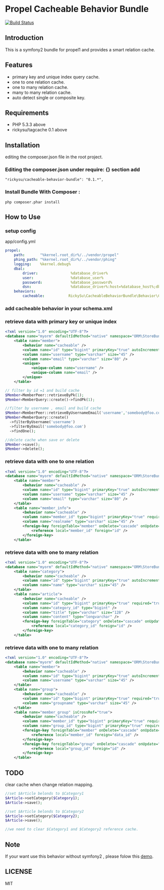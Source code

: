 Propel Cacheable Behavior Bundle
==============

[![Build Status](https://api.travis-ci.org/repositories/RickySu/cacheable-behavior-bundle.png)](https://api.travis-ci.org/repositories/RickySu/cacheable-behavior-bundle.png])

Introduction
------------

This is a symfony2 bundle for propel1 and provides a smart relation cache.

Features
------------

* primary key and unique index query cache.
* one to one relation cache.
* one to many relation cache.
* many to many relation cache.
* auto detect single or composite key.

Requirements
------------

* PHP 5.3.3 above
* rickysu/tagcache 0.1 above

Installation
------------

editing the composer.json file in the root project.

### Editing the composer.json under require: {} section add

```
"rickysu/cacheable-behavior-bundle": "0.1.*",
```

### Install Bundle With Composer :

```
php composer.phar install
```

How to Use
----------

### setup config

app/config.yml

```yml
propel:
    path:       "%kernel.root_dir%/../vendor/propel"
    phing_path: "%kernel.root_dir%/../vendor/phing"
    logging:    %kernel.debug%
    dbal:
        driver:               %database_driver%
        user:                 %database_user%
        password:             %database_password%
        dsn:                  %database_driver%:host=%database_host%;dbname=%database_name%;charset=UTF8
    behaviors:
        cacheable:           RickySu\CacheableBehaviorBundle\Behavior\CacheableBehavior
```

### add cacheable behavior in your schema.xml

### retrieve data with primary key or unique index

```xml
<?xml version="1.0" encoding="UTF-8"?>
<database name="myorm" defaultIdMethod="native" namespace="ORM\StoreBundle\Model">
    <table name="member">
        <behavior name="cacheable" />
        <column name="id" type="bigint" primaryKey="true" autoIncrement="true" required="true"/>
        <column name="username" type="varchar" size="45" />
        <column name="email" type="varchar" size="80" />
        <unique>
            <unique-column name="username" />
            <unique-column name="email" />
        </unique>
    </table>
```

```php
// filter by id =1 and build cache
$Member=MemberPeer::retrieveByPk(1);
$Member=MemberQuery::create()->findPk(1);

//filter by username , email and build cache
$Member=MemberPeer::retrieveByUsernameEmail('username','somebody@foo.com');
$Member=MemberQuery::create()
  ->filterByUsername('username')
  ->filterByEmail('somebody@foo.com')
  ->findOne();

//delete cache when save or delete
$Member->save();
$Member->delete();
```

### retrieve data with one to one relation

```xml
<?xml version="1.0" encoding="UTF-8"?>
<database name="myorm" defaultIdMethod="native" namespace="ORM\StoreBundle\Model">
    <table name="member">
        <behavior name="cacheable" />
        <column name="id" type="bigint" primaryKey="true" autoIncrement="true" required="true"/>
        <column name="username" type="varchar" size="45" />
        <column name="email" type="varchar" size="80" />
    </table>
    <table name="member_info">
        <behavior name="cacheable" />
        <column name="member_id" type="bigint" primaryKey="true" required="true"/>
        <column name="realname" type="varchar" size="45" />
        <foreign-key foreignTable="member" onDelete="cascade" onUpdate="cascade">
            <reference local="member_id" foreign="id" />
        </foreign-key>
    </table>
```

### retrieve data with one to many relation

```xml
<?xml version="1.0" encoding="UTF-8"?>
<database name="myorm" defaultIdMethod="native" namespace="ORM\StoreBundle\Model">
    <table name="category">
        <behavior name="cacheable" />
        <column name="id" type="bigint" primaryKey="true" autoIncrement="true" required="true"/>
        <column name="name" type="varchar" size="45" />
    </table>
    <table name="article">
        <behavior name="cacheable" />
        <column name="id" type="bigint" primaryKey="true" required="true"/>
        <column name="category_id" type="bigint" />
        <column name="title" type="varchar" size="128" />
        <column name="content" type="longvarchar" />
        <foreign-key foreignTable="category" onDelete="cascade" onUpdate="cascade">
            <reference local="category_id" foreign="id" />
        </foreign-key>
    </table>
```

### retrieve data with one to many relation

```xml
<?xml version="1.0" encoding="UTF-8"?>
<database name="myorm" defaultIdMethod="native" namespace="ORM\StoreBundle\Model">
    <table name="member">
        <behavior name="cacheable" />
        <column name="id" type="bigint" primaryKey="true" autoIncrement="true" required="true"/>
        <column name="username" type="varchar" size="45" />
    </table>
    <table name="group">
        <behavior name="cacheable" />
        <column name="id" type="bigint" primaryKey="true" required="true"/>
        <column name="groupname" type="varchar" size="45" />
    </table>
    <table name="member_group" isCrossRef="true">
        <behavior name="cacheable" />
        <column name="member_id" type="bigint" primaryKey="true" required="true"/>
        <column name="group_id" type="bigint" primaryKey="true" required="true"/>
        <foreign-key foreignTable="member" onDelete="cascade" onUpdate="cascade">
            <reference local="member_id" foreign="data_id" />
        </foreign-key>
        <foreign-key foreignTable="group" onDelete="cascade" onUpdate="cascade">
            <reference local="group_id" foreign="id" />
        </foreign-key>
    </table>
```

TODO
----

clear cache when change relation mapping.

```php
//set $Article belonds to $Category1
$Article->setCategory($Category1);
$Article->save();

//set $Article belonds to $Category2
$Article->setCategory($Category2);
$Article->save();

//we need to clear $Category1 and $Category2 reference cache.

```

Note
----

If your want use this behavior without symfony2 , please folow this [demo](https://github.com/RickySu/demo-cacheable-behavior-bundle).

LICENSE
-------

MIT
